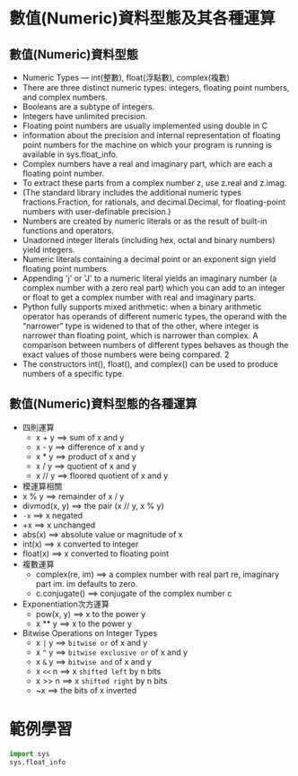# 數值(Numeric)資料型態及其各種運算
## 數值(Numeric)資料型態
- Numeric Types — int(整數), float(浮點數), complex(複數)
- There are three distinct numeric types: integers, floating point numbers, and complex numbers. 
- Booleans are a subtype of integers. 
- Integers have unlimited precision. 
- Floating point numbers are usually implemented using double in C
- information about the precision and internal representation of floating point numbers for the machine on which your program is running is available in sys.float_info. 
- Complex numbers have a real and imaginary part, which are each a floating point number. 
- To extract these parts from a complex number z, use z.real and z.imag. 
- (The standard library includes the additional numeric types fractions.Fraction, for rationals, and decimal.Decimal, for floating-point numbers with user-definable precision.)
- Numbers are created by numeric literals or as the result of built-in functions and operators. 
- Unadorned integer literals (including hex, octal and binary numbers) yield integers. 
- Numeric literals containing a decimal point or an exponent sign yield floating point numbers. 
- Appending 'j' or 'J' to a numeric literal yields an imaginary number (a complex number with a zero real part) which you can add to an integer or float to get a complex number with real and imaginary parts.
- Python fully supports mixed arithmetic: when a binary arithmetic operator has operands of different numeric types, the operand with the “narrower” type is widened to that of the other, where integer is narrower than floating point, which is narrower than complex. A comparison between numbers of different types behaves as though the exact values of those numbers were being compared. 2
- The constructors int(), float(), and complex() can be used to produce numbers of a specific type.
## 數值(Numeric)資料型態的各種運算
- 四則運算
  - x + y  ==> sum of x and y
  - x - y  ==> difference of x and y
  - x * y  ==> product of x and y
  - x / y  ==> quotient of x and y
  - x // y ==> floored quotient of x and y
- 模運算相關
- x % y  ==> remainder of x / y
- divmod(x, y) ==> the pair (x // y, x % y)
- `-x`   ==> x negated
- +x     ==> x unchanged
- abs(x) ==> absolute value or magnitude of x
- int(x) ==> x converted to integer
- float(x) ==> x converted to floating point
- 複數運算
  - complex(re, im) ==> a complex number with real part re, imaginary part im. im defaults to zero.
  - c.conjugate() ==> conjugate of the complex number c
- Exponentiation次方運算
  - pow(x, y)  ==> x to the power y
  - x ** y ==> x to the power y
- Bitwise Operations on Integer Types
  - x `|` y  ==> `bitwise or` of x and y
  - x `^` y  ==> `bitwise exclusive or` of x and y
  - x `&` y  ==> `bitwise and` of x and y
  - x `<<` n ==> x `shifted left` by n bits
  - x >> n   ==> x `shifted right` by n bits
  - ~x       ==> the bits of x inverted 

# 範例學習
```python
import sys
sys.float_info
```
